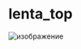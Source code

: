 # lenta_top

![изображение](https://github.com/Ilanga-87/lenta_top/assets/83834990/28a88902-a66e-4597-a47f-0c354d43fca1)
